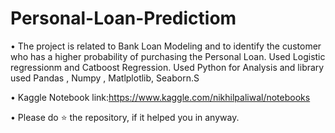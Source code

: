 # Personal-Loan-Predictiom
• The project is related to Bank Loan Modeling and to identify the customer who has a higher probability of purchasing the Personal Loan.
Used Logistic regressionm and  Catboost Regression.
Used Python for Analysis and library used Pandas , Numpy , Matlplotlib, Seaborn.S 

• Kaggle Notebook link:https://www.kaggle.com/nikhilpaliwal/notebooks

• Please do ⭐ the repository, if it helped you in anyway.
